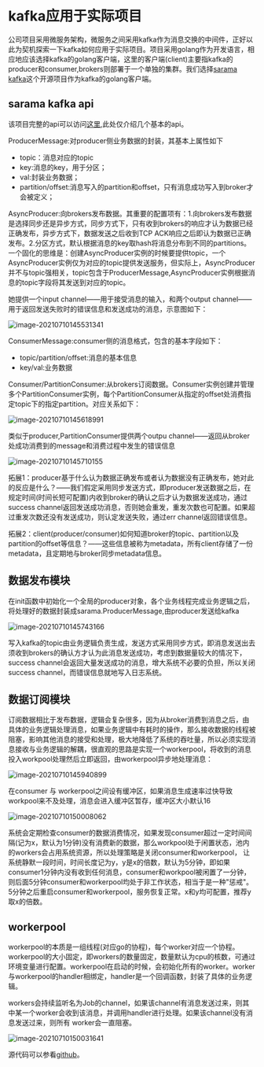 # kafka应用于实际项目

公司项目采用微服务架构，微服务之间采用kafka作为消息交换的中间件，正好以此为契机探索一下kafka如何应用于实际项目。项目采用golang作为开发语言，相应地应该选择kafka的golang客户端，这里的客户端(client)主要指kafka的producer和consumer,brokers则部署于一个单独的集群。我们选择[sarama kafka](https://pkg.go.dev/github.com/Shopify/sarama)这个开源项目作为kafka的golang客户端。

## sarama kafka api

该项目完整的api可以访问[这里](https://pkg.go.dev/github.com/Shopify/sarama#section-documentation),此处仅介绍几个基本的api。

ProducerMessage:对producer侧业务数据的封装，其基本上属性如下

- topic：消息对应的topic
- key:消息的key，用于分区；
- val:封装业务数据；
- partition/offset:消息写入的partition和offset，只有消息成功写入到broker才会被定义；

AsyncProducer:向brokers发布数据。其重要的配置项有：1.向brokers发布数据是选择同步还是异步方式，同步方式下，只有收到brokers的响应才认为数据已经正确发布，异步方式下，数据发送之后收到TCP ACK响应之后即认为数据已正确发布。2.分区方式，默认根据消息的key取hash将消息分布到不同的partitions。一个固化的思维是：创建AsyncProducer实例的时候要提供topic，一个AsyncProducer实例仅为对应的topic提供发送服务，但实际上，AsyncProducer并不与topic强相关，topic包含于ProducerMessage,AsyncProducer实例根据消息的topic字段将其发送到对应的topic。

她提供一个input channel——用于接受消息的输入，和两个output channel——用于返回发送失败时的错误信息和发送成功的消息，示意图如下：

![image-20210710145531341](https://gitee.com/xinyuanchen/image_collection/raw/master/image-20210710145531341.png)

ConsumerMessage:consumer侧的消息格式，包含的基本字段如下：

- topic/partition/offset:消息的基本信息
- key/val:业务数据

Consumer/PartitionConsumer:从brokers订阅数据。Consumer实例创建并管理多个PartitionConsumer实例，每个PartitionConsumer从指定的offset处消费指定topic下的指定partition。对应关系如下：

![image-20210710145618991](https://gitee.com/xinyuanchen/image_collection/raw/master/image-20210710145618991.png)

类似于producer,PartitionConsumer提供两个outpu channel——返回从broker处成功消费到的message和消费过程中发生的错误信息

![image-20210710145710155](https://gitee.com/xinyuanchen/image_collection/raw/master/image-20210710145710155.png)

拓展1：producer基于什么认为数据正确发布或者认为数据没有正确发布，她对此的反应是什么？——我们假定采用同步发送方式，即producer发送数据之后，在规定时间(时间长短可配置)内收到broker的确认之后才认为数据发送成功，通过success channel返回发送成功消息，否则她会重发，重发次数也可配置。如果超过重发次数还没有发送成功，则认定发送失败，通过err channel返回错误信息。

拓展2：client(producer/consumer)如何知道broker的topic、partition以及partition的offset等信息？——这些信息被称为metadata，所有client存储了一份metadata，且定期地与broker同步metadata信息。

## 数据发布模块

在init函数中初始化一个全局的producer对象，各个业务线程完成业务逻辑之后，将处理好的数据封装成sarama.ProducerMessage,由producer发送给kafka

![image-20210710145743166](https://gitee.com/xinyuanchen/image_collection/raw/master/image-20210710145743166.png)

写入kafka的topic由业务逻辑负责生成，发送方式采用同步方式，即消息发送出去须收到brokers的确认方才认为此消息发送成功，考虑到数据量较大的情况下，success channel会返回大量发送成功的消息，增大系统不必要的负担，所以关闭success channel，而错误信息就地写入日志系统。

## 数据订阅模块

订阅数据相比于发布数据，逻辑会复杂很多，因为从broker消费到消息之后，由具体的业务逻辑处理消息，如果业务逻辑中有耗时的操作，那么接收数据的线程被阻塞，影响其他消息的接受和处理，极大地降低了系统的吞吐量，所以必须实现消息接收与业务逻辑的解耦，很直观的思路是实现一个workerpool，将收到的消息投入workpool处理然后立即返回，由workerpool异步地处理消息：

![image-20210710145940899](https://gitee.com/xinyuanchen/image_collection/raw/master/image-20210710145940899.png)



在consumer 与 workerpool之间设有缓冲区，如果消息生成速率过快导致workpool来不及处理，消息会进入缓冲区暂存，缓冲区大小默认16

![image-20210710150008062](https://gitee.com/xinyuanchen/image_collection/raw/master/image-20210710150008062.png)

系统会定期检查consumer的数据消费情况，如果发现consumer超过一定时间间隔(记为x，默认为1分钟)没有消费新的数据，那么workpool处于闲置状态，池内的workers会占用系统资源，所以处理策略是关闭consumer和workerpool， 让系统静默一段时间，时间长度记为y，y是x的倍数，默认为5分钟，即如果consumer1分钟内没有收到任何消息，consumer和workpool被闲置了一分钟，则后面5分钟consumer和workerpool均处于非工作状态，相当于是一种"惩戒"。5分钟之后重启consumer和workerpool，服务恢复正常。x和y均可配置，推荐y取x的倍数。

## workerpool

workerpool的本质是一组线程(对应go的协程)，每个worker对应一个协程。workerpool的大小固定，即workers的数量固定，数量默认为cpu的核数，可通过环境变量进行配置。workerpool在启动的时候，会初始化所有的worker。worker与workerpool的handler相绑定，handler是一个回调函数，封装了具体的业务逻辑。



workers会持续监听名为Job的channel，如果该channel有消息发送过来，则其中某一个worker会收到该消息，并调用handler进行处理。如果该channel没有消息发送过来，则所有 worker会一直阻塞。

![image-20210710150031641](https://gitee.com/xinyuanchen/image_collection/raw/master/image-20210710150031641.png)

源代码可以参看[github]()。







